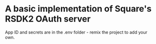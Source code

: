 # A basic implementation of Square's RSDK2 OAuth server

App ID and secrets are in the .env folder - remix the project to add your own.
